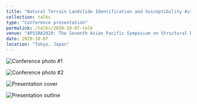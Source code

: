 ```yaml
---
title: "Natural Terrain Landslide Identification and Susceptibility Assessment Using Machine Learning"
collection: talks
type: "Conference presentation"
permalink: /talks/2020-10-07-talk
venue: "APSSRA2020: The Seventh Asian Pacific Symposium on Structural Reliability and Its Applications"
date: 2020-10-07
location: "Tokyo, Japan"
---
```


![Conference photo #1](https://github.com/cehjwang/cehjwang.github.io/blob/dced2b6cb3c3086bc34b68b666aeee105d67eb3a/images/03_Susan_Lacasse_Lecture_01.JPG)

![Conference photo #2](https://github.com/cehjwang/cehjwang.github.io/blob/dced2b6cb3c3086bc34b68b666aeee105d67eb3a/images/WeChat%20Image_20211208221241.jpg)

![Presentation cover](https://github.com/cehjwang/cehjwang.github.io/blob/dced2b6cb3c3086bc34b68b666aeee105d67eb3a/images/Haojie%20WANG_APSSRA_Page_01.jpg)

![Presentation outline](https://github.com/cehjwang/cehjwang.github.io/blob/dced2b6cb3c3086bc34b68b666aeee105d67eb3a/images/Haojie%20WANG_APSSRA_Page_02.jpg)

